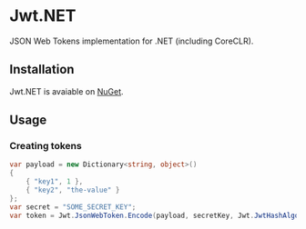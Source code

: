 # Jwt.NET
JSON Web Tokens implementation for .NET (including CoreCLR).

## Installation
 Jwt.NET is avaiable on [NuGet](https://www.nuget.org/packages/Jwt.NET).

## Usage
### Creating tokens

```csharp
var payload = new Dictionary<string, object>()
{
    { "key1", 1 },
    { "key2", "the-value" }
};
var secret = "SOME_SECRET_KEY";
var token = Jwt.JsonWebToken.Encode(payload, secretKey, Jwt.JwtHashAlgorithm.HS256);
```

